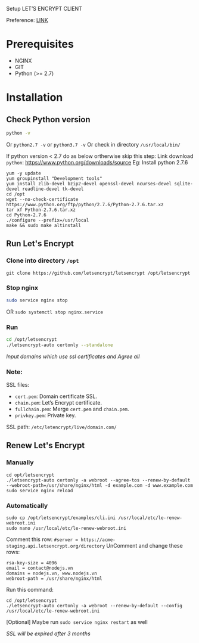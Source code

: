 Setup LET’S ENCRYPT CLIENT

Preference: [LINK](https://nodejs.vn/topic/113/t%E1%BB%B1-t%E1%BA%A1o-v%C3%A0-c%C3%A0i-%C4%91%E1%BA%B7t-ssl-mi%E1%BB%85n-ph%C3%AD-cho-nginx-apache-v%E1%BB%9Bi-letsencrypt "link")

# Prerequisites
- NGINX
- GIT
- Python (>= 2.7)
# Installation
## Check Python version
```bash
python -v
```
Or `python2.7 -v` or `python3.7 -v` 
Or check in directory `/usr/local/bin/`

If python version < 2.7 do as below ortherwise skip this step:
Link download `python`: https://www.python.org/downloads/source
Eg: Install python 2.7.6
```
yum -y update
yum groupinstall "Development tools"
yum install zlib-devel bzip2-devel openssl-devel ncurses-devel sqlite-devel readline-devel tk-devel
cd /opt
wget --no-check-certificate https://www.python.org/ftp/python/2.7.6/Python-2.7.6.tar.xz
tar xf Python-2.7.6.tar.xz 
cd Python-2.7.6
./configure --prefix=/usr/local
make && sudo make altinstall
```
## Run Let's Encrypt
### Clone into directory `/opt`
```git
git clone https://github.com/letsencrypt/letsencrypt /opt/letsencrypt
```

### Stop nginx
```bash
sudo service nginx stop 
```
OR `sudo systemctl stop nginx.service`
### Run
```bash
cd /opt/letsencrypt
./letsencrypt-auto certonly --standalone
```

*Input domains which use ssl certificates and Agree all*

### Note: 
SSL files:

- `cert.pem`: Domain certificate SSL.
- `chain.pem`: Let’s Encrypt certificate.
- `fullchain.pem`: Merge `cert.pem` and `chain.pem`.
- `privkey.pem`: Private key.

SSL path: `/etc/letencrypt/live/domain.com/`

## Renew Let's Encrypt
### Manually
```
cd opt/letsencrypt
./letsencrypt-auto certonly -a webroot --agree-tos --renew-by-default --webroot-path=/usr/share/nginx/html -d example.com -d www.example.com
sudo service nginx reload
```
### Automatically
```
sudo cp /opt/letsencrypt/examples/cli.ini /usr/local/etc/le-renew-webroot.ini
sudo nano /usr/local/etc/le-renew-webroot.ini
```
Comment this row:
`#server = https://acme-staging.api.letsencrypt.org/directory`
UnComment and change these rows:
```
rsa-key-size = 4096
email = contact@nodejs.vn
domains = nodejs.vn, www.nodejs.vn
webroot-path = /usr/share/nginx/html
```

Run this command:

```
cd /opt/letsencrypt
./letsencrypt-auto certonly -a webroot --renew-by-default --config /usr/local/etc/le-renew-webroot.ini
```

[Optional] Maybe run `sudo service nginx restart` as well

*SSL will be expired after 3 months*
